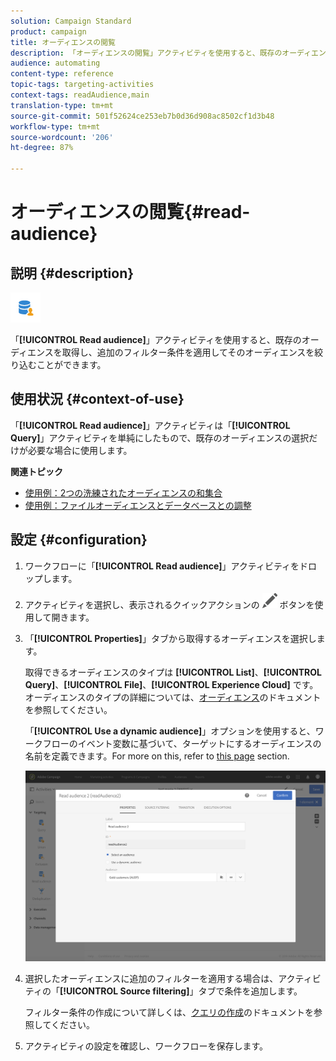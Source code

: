```yaml
---
solution: Campaign Standard
product: campaign
title: オーディエンスの閲覧
description: 「オーディエンスの閲覧」アクティビティを使用すると、既存のオーディエンスを取得し、追加のフィルター条件を適用してそのオーディエンスを絞り込むことができます。
audience: automating
content-type: reference
topic-tags: targeting-activities
context-tags: readAudience,main
translation-type: tm+mt
source-git-commit: 501f52624ce253eb7b0d36d908ac8502cf1d3b48
workflow-type: tm+mt
source-wordcount: '206'
ht-degree: 87%

---
```



# オーディエンスの閲覧{#read-audience}

## 説明 {#description}

![](assets/prefill.png)

「**[!UICONTROL Read audience]**」アクティビティを使用すると、既存のオーディエンスを取得し、追加のフィルター条件を適用してそのオーディエンスを絞り込むことができます。

## 使用状況 {#context-of-use}

「**[!UICONTROL Read audience]**」アクティビティは「**[!UICONTROL Query]**」アクティビティを単純にしたもので、既存のオーディエンスの選択だけが必要な場合に使用します。

**関連トピック**

* [使用例：2つの洗練されたオーディエンスの和集合](../../automating/using/union-on-two-refined-audiences.md)
* [使用例：ファイルオーディエンスとデータベースとの調整](../../automating/using/reconcile-file-audience-with-database.md)

## 設定 {#configuration}

1. ワークフローに「**[!UICONTROL Read audience]**」アクティビティをドロップします。
1. アクティビティを選択し、表示されるクイックアクションの ![](assets/edit_darkgrey-24px.png) ボタンを使用して開きます。
1. 「**[!UICONTROL Properties]**」タブから取得するオーディエンスを選択します。

   取得できるオーディエンスのタイプは **[!UICONTROL List]**、**[!UICONTROL Query]**、**[!UICONTROL File]**、**[!UICONTROL Experience Cloud]** です。オーディエンスのタイプの詳細については、[オーディエンス](../../audiences/using/about-audiences.md)のドキュメントを参照してください。

   「**[!UICONTROL Use a dynamic audience]**」オプションを使用すると、ワークフローのイベント変数に基づいて、ターゲットにするオーディエンスの名前を定義できます。For more on this, refer to [this page](../../automating/using/customizing-workflow-external-parameters.md) section.

   ![](assets/readaudience_activity1.png)

1. 選択したオーディエンスに追加のフィルターを適用する場合は、アクティビティの「**[!UICONTROL Source filtering]**」タブで条件を追加します。

   フィルター条件の作成について詳しくは、[クエリの作成](../../automating/using/editing-queries.md#creating-queries)のドキュメントを参照してください。

1. アクティビティの設定を確認し、ワークフローを保存します。
